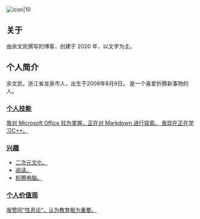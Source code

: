 ![icon|10](https://s3.ax1x.com/2020/12/06/DXkCfP.jpg)
## 关于
由余文凯撰写的博客，创建于 2020 年，以文字为主。
<!-- .slide vertical=true -->
## 个人简介
余文凯，浙江省龙泉市人，出生于2008年8月9日。
是一个喜爱折腾新事物的人。

  <a href="mailto:mickey5618@outlook.com">
    <i class="fas fa-envelope"></i>
  </a>
  <a href="https://github.com/iaknew">
    <i class="fab fa-github"></i>
  </a>
  <a href="https://weibo.com/yuxiaokai5618">
    <i class="fab fa-weibo"></i>
  </a>
  <a href="http://wpa.qq.com/msgrd?v=3&uin=3498735386&site=qq&menu=yes">
    <i class="fab fa-qq"></i>
<!-- .slide vertical=true -->

### 个人技能
我对 Microsoft Office 较为掌握，正在对 Markdown 进行探索。
我现在正在学习C++。
<!-- .slide vertical=true -->

### 兴趣
 - 二次元文化。
 - 阅读。
 - 折腾电脑。
<!-- .slide vertical=true -->

### 个人价值观
我赞同“性恶论”，认为教育极为重要。
